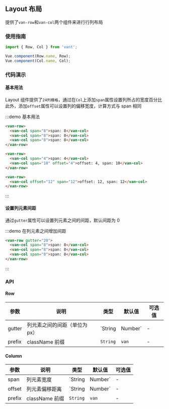<style>
.demo-layout {
  .van-row {
    padding: 0 15px;
  }
  .van-col {
    color: #fff;
    font-size: 13px;
    line-height: 30px;
    text-align: center;
    margin-bottom: 10px;
    background-clip: content-box;

    &:nth-child(odd) {
      background-color: #39a9ed;
    }

    &:nth-child(even) {
      background-color: #66c6f2;
    }
  }
}
</style>

## Layout 布局

提供了`van-row`和`van-col`两个组件来进行行列布局

### 使用指南
``` javascript
import { Row, Col } from 'vant';

Vue.component(Row.name, Row);
Vue.component(Col.name, Col);
```

### 代码演示

#### 基本用法

Layout 组件提供了`24列栅格`，通过在`Col`上添加`span`属性设置列所占的宽度百分比    
此外，添加`offset`属性可以设置列的偏移宽度，计算方式与 span 相同

:::demo 基本用法
```html
<van-row>
  <van-col span="8">span: 8</van-col>
  <van-col span="8">span: 8</van-col>
  <van-col span="8">span: 8</van-col>
</van-row>

<van-row>
  <van-col span="4">span: 4</van-col>
  <van-col span="10" offset="4">offset: 4, span: 10</van-col>
</van-row>

<van-row>
  <van-col offset="12" span="12">offset: 12, span: 12</van-col>
</van-row>
```
:::

#### 设置列元素间距

通过`gutter`属性可以设置列元素之间的间距，默认间距为 0

:::demo 在列元素之间增加间距
```html
<van-row gutter="20">
  <van-col span="8">span: 8</van-col>
  <van-col span="8">span: 8</van-col>
  <van-col span="8">span: 8</van-col>
</van-row>
```
:::

### API

#### Row
| 参数 | 说明 | 类型 | 默认值 | 可选值 |
|-----------|-----------|-----------|-------------|-------------|
| gutter | 列元素之间的间距（单位为px） | `String | Number` | - | - |
| prefix | className 前缀 | `String` | `van` | - |

#### Column
| 参数 | 说明 | 类型 | 默认值 | 可选值 |
|-----------|-----------|-----------|-------------|-------------|
| span | 列元素宽度 | `String | Number`  | - | - |
| offset | 列元素偏移距离 | `String | Number` | -  | - |
| prefix | className 前缀 | `String`  | `van` | - |
